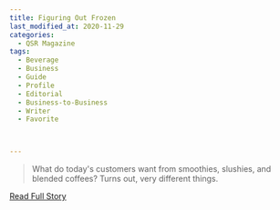```yaml
---
title: Figuring Out Frozen
last_modified_at: 2020-11-29
categories:
  - QSR Magazine
tags:
  - Beverage
  - Business
  - Guide
  - Profile
  - Editorial 
  - Business-to-Business
  - Writer
  - Favorite



---
```


> What do today's customers want from smoothies, slushies, and blended coffees? Turns out, very different things.

<a href="http://www.ourdigitalmags.com/publication/?i=563238&ver=html5&p=23" target="_blank">Read Full Story</a>

